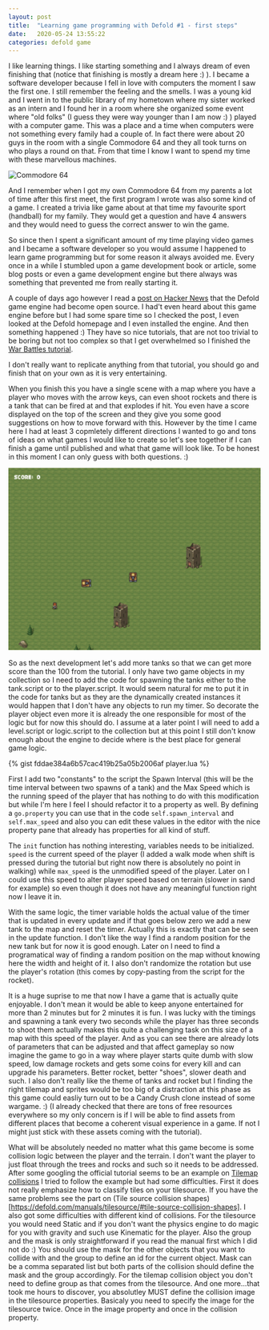 ```yaml
---
layout: post
title:  "Learning game programming with Defold #1 - first steps"
date:   2020-05-24 13:55:22
categories: defold game
---
```

I like learning things. I like starting something and I always dream of even finishing that (notice that finishing is mostly a dream here :) ). I became a software developer because I fell in love with computers the moment I saw the first one. I still remember the feeling and the smells. I was a young kid and I went in to the public library of my hometown where my sister worked as an intern and I found her in a room where she organized some event where "old folks" (I guess they were way younger than I am now :) ) played with a computer game. This was a place and a time when computers were not something every family had a couple of. In fact there were about 20 guys in the room with a single Commodore 64 and they all took turns on who plays a round on that. From that time I know I want to spend my time with these marvellous machines.

![Commodore 64](https://upload.wikimedia.org/wikipedia/commons/thumb/e/e9/Commodore-64-Computer-FL.jpg/600px-Commodore-64-Computer-FL.jpg)

And I remember when I got my own Commodore 64 from my parents a lot of time after this first meet, the first program I wrote was also some kind of a game. I created a trivia like game about at that time my favourite sport (handball) for my family. They would get a question and have 4 answers and they would need to guess the correct answer to win the game.

So since then I spent a significant amount of my time playing video games and I became a software developer so you would assume I happened to learn game programming but for some reason it always avoided me. Every once in a while I stumbled upon a game development book or article, some blog posts or even a game development engine but there always was something that prevented me from really starting it.

A couple of days ago however I read a [post on Hacker News](https://news.ycombinator.com/item?id=23232648) that the Defold game engine had become open source. I had't even heard about this game engine before but I had some spare time so I checked the post, I even looked at the Defold homepage and I even installed the engine. And then something happened :) They have so nice tutorials, that are not too trivial to be boring but not too complex so that I get overwhelmed so I finished the [War Battles tutorial](https://defold.com/tutorials/war-battles/). 

I don't really want to replicate anything from that tutorial, you should go and finish that on your own as it is very entertaining.

When you finish this you have a single scene with a map where you have a player who moves with the arrow keys, can even shoot rockets and there is a tank that can be fired at and that explodes if hit. You even have a score displayed on the top of the screen and they give you some good suggestions on how to move forward with this. However by the time I came here I had at least 3 copmletely different directions I wanted to go and tons of ideas on what games I would like to create so let's see together if I can finish a game until published and what that game will look like. To be honest in this moment I can only guess with both questions. :)

![My first game](/assets/defold1.png)

So as the next development let's add more tanks so that we can get more score than the 100 from the tutorial. I only have two game objects in my collection so I need to add the code for spawning the tanks either to the tank.script or to the player.script. It would seem natural for me to put it in the code for tanks but as they are the dynamically created instances it would happen that I don't have any objects to run my timer. So decorate the player object even more it is already the one responsible for most of the logic but for now this should do. I assume at a later point I will need to add a level.script or logic.script to the collection but at this point I still don't know enough about the engine to decide where is the best place for general game logic.

{% gist fddae384a6b57cac419b25a05b2006af player.lua %}

First I add two "constants" to the script the Spawn Interval (this will be the time interval between two spawns of a tank) and the Max Speed which is the running speed of the player that has nothing to do with this modification but while I'm here I feel I should refactor it to a property as well. By defining a `go.property` you can use that in the code `self.spawn_interval` and `self.max_speed` and also you can edit these values in the editor with the nice property pane that already has properties for all kind of stuff.

The `init` function has nothing interesting, variables needs to be initialized. `speed` is the current speed of the player (I added a walk mode when shift is pressed during the tutorial but right now there is absolutely no point in walking) while `max_speed` is the unmodified speed of the player. Later on I could use this speed to alter player speed based on terrain (slower in sand for example) so even though it does not have any meaningful function right now I leave it in.

With the same logic, the timer variable holds the actual value of the timer that is updated in every update and if that goes below zero we add a new tank to the map and reset the timer. Actually this is exactly that can be seen in the update function. I don't like the way I find a random position for the new tank but for now it is good enough. Later on I need to find a programatical way of finding a random position on the map without knowing here the width and height of it. I also don't randomize the rotation but use the player's rotation (this comes by copy-pasting from the script for the rocket).

It is a huge suprise to me that now I have a game that is actually quite enjoyable. I don't mean it would be able to keep anyone entertained for more than 2 minutes but for 2 minutes it is fun. I was lucky with the timings and spawning a tank every two seconds while the player has three seconds to shoot them actually makes this quite a challenging task on this size of a map with this speed of the player. And as you can see there are already lots of parameters that can be adjusted and that affect gameplay so now imagine the game to go in a way where player starts quite dumb with slow speed, low damage rockets and gets some coins for every kill and can upgrade his parameters. Better rocket, better "shoes", slower death and such. I also don't really like the theme of tanks and rocket but I finding the right tilemap and sprites would be too big of a distraction at this phase as this game could easliy turn out to be a Candy Crush clone instead of some wargame. :) (I already checked that there are tons of free resources everywhere so my only concern is if I will be able to find assets from different places that become a coherent visual experience in a game. If not I might just stick with these assets coming with the tutorial).

What will be absolutely needed no matter what this game become is some collision logic between the player and the terrain. I don't want the player to just float through the trees and rocks and such so it needs to be addressed. After some googling the official tutorial seems to be an example on [Tilemap collisions](https://defold.com/examples/tilemap/collisions/) I tried to follow the example but had some difficulties. First it does not really emphasize how to classify tiles on your tilesource. If you have the same problems see the part on (Tile source collision shapes)[https://defold.com/manuals/tilesource/#tile-source-collision-shapes]. I also got some difficulties with different kind of collisions. For the tilesource you would need Static and if you don't want the physics engine to do magic for you with gravity and such use Kinematic for the player. Also the group and the mask is only straightforward if you read the manual first which I did not do :) You should use the mask for the other objects that you want to collide with and the group to define an id for the current object. Mask can be a comma separated list but both parts of the collision should define the mask and the group accordingly. For the tilemap collision object you don't need to define group as that comes from the tilesource. And one more...that took me hours to discover, you absolutley MUST define the collision image in the tilesource properties. Basicaly you need to specify the image for the tilesource twice. Once in the image property and once in the collision property.
